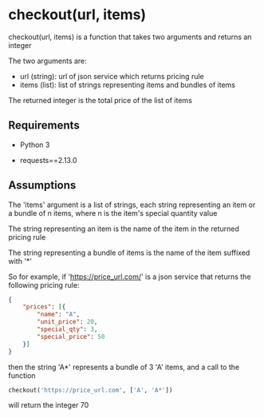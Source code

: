 # checkout(url, items)

checkout(url, items) is a function that takes two arguments and returns an integer

The two arguments are:

- url (string): url of json service which returns pricing rule
- items (list): list of strings representing items and bundles of items

The returned integer is the total price of the list of items


## Requirements

- Python 3

- requests==2.13.0


## Assumptions

The 'items' argument is a list of strings, each string representing an item or a bundle of n items, where n is the item's special quantity value

The string representing an item is the name of the item in the returned pricing rule

The string representing a bundle of items is the name of the item suffixed with '*'

So for example, if 'https://price_url.com/' is a json service that returns the following pricing rule:

```json
{
	"prices": [{
		"name": "A",
		"unit_price": 20,
		"special_qty": 3,
		"special_price": 50
	}]
}
```

then the string 'A*' represents a bundle of 3 'A' items, and a call to the function

```python
checkout('https://price_url.com', ['A', 'A*'])
```

will return the integer 70
